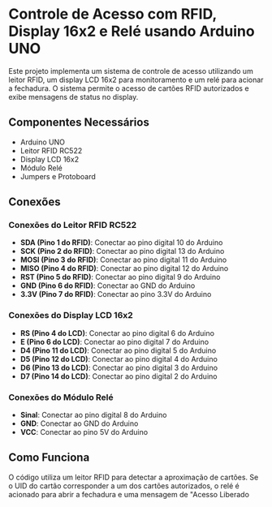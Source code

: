 # Controle de Acesso com RFID, Display 16x2 e Relé usando Arduino UNO

Este projeto implementa um sistema de controle de acesso utilizando um leitor RFID, um display LCD 16x2 para monitoramento e um relé para acionar a fechadura. O sistema permite o acesso de cartões RFID autorizados e exibe mensagens de status no display.

## Componentes Necessários

- Arduino UNO
- Leitor RFID RC522
- Display LCD 16x2
- Módulo Relé
- Jumpers e Protoboard

## Conexões

### Conexões do Leitor RFID RC522

- **SDA (Pino 1 do RFID)**: Conectar ao pino digital 10 do Arduino
- **SCK (Pino 2 do RFID)**: Conectar ao pino digital 13 do Arduino
- **MOSI (Pino 3 do RFID)**: Conectar ao pino digital 11 do Arduino
- **MISO (Pino 4 do RFID)**: Conectar ao pino digital 12 do Arduino
- **RST (Pino 5 do RFID)**: Conectar ao pino digital 9 do Arduino
- **GND (Pino 6 do RFID)**: Conectar ao GND do Arduino
- **3.3V (Pino 7 do RFID)**: Conectar ao pino 3.3V do Arduino

### Conexões do Display LCD 16x2

- **RS (Pino 4 do LCD)**: Conectar ao pino digital 6 do Arduino
- **E (Pino 6 do LCD)**: Conectar ao pino digital 7 do Arduino
- **D4 (Pino 11 do LCD)**: Conectar ao pino digital 5 do Arduino
- **D5 (Pino 12 do LCD)**: Conectar ao pino digital 4 do Arduino
- **D6 (Pino 13 do LCD)**: Conectar ao pino digital 3 do Arduino
- **D7 (Pino 14 do LCD)**: Conectar ao pino digital 2 do Arduino

### Conexões do Módulo Relé

- **Sinal**: Conectar ao pino digital 8 do Arduino
- **GND**: Conectar ao GND do Arduino
- **VCC**: Conectar ao pino 5V do Arduino

## Como Funciona

O código utiliza um leitor RFID para detectar a aproximação de cartões. Se o UID do cartão corresponder a um dos cartões autorizados, o relé é acionado para abrir a fechadura e uma mensagem de "Acesso Liberado
